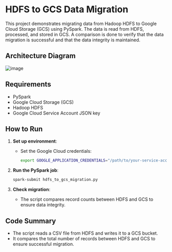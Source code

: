 # HDFS to GCS Data Migration

This project demonstrates migrating data from Hadoop HDFS to Google Cloud Storage (GCS) using PySpark. The data is read from HDFS, processed, and stored in GCS. A comparison is done to verify that the data migration is successful and that the data integrity is maintained.

## Architecture Diagram
![image](https://github.com/user-attachments/assets/6d142625-eedc-4359-ae81-7a7d5773f53a)


## Requirements

- PySpark
- Google Cloud Storage (GCS)
- Hadoop HDFS
- Google Cloud Service Account JSON key

## How to Run

1. **Set up environment**:
    - Set the Google Cloud credentials:
      ```bash
      export GOOGLE_APPLICATION_CREDENTIALS="/path/to/your-service-account-key.json"
      ```

2. **Run the PySpark job**:
    ```bash
    spark-submit hdfs_to_gcs_migration.py
    ```

3. **Check migration**:
    - The script compares record counts between HDFS and GCS to ensure data integrity.

## Code Summary

- The script reads a CSV file from HDFS and writes it to a GCS bucket.
- It compares the total number of records between HDFS and GCS to ensure successful migration.
